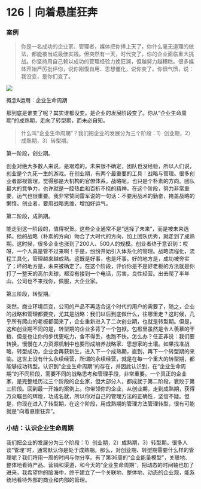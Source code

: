 # 126｜向着悬崖狂奔

### 案例

> 你是一名成功的企业家、管理者，媒体把你捧上天了，你什么毫无道理的做法，都能被当成最佳实践。但突然有一天，时代变了，你的企业面临重大挑战。你坚持用自己赖以成功的管理经验力挽狂澜，但越努力越糟糕。很多媒体开始严厉批评你，说你刚愎自用、思想僵化，说你变了。你很气愤，说：我没变，是你们变了。

![](../img/ee21a9253d4a28d92cf9c611c8f5c110.jpg)

概念&运用：企业生命周期

那到底是谁变了呢？其实谁都没变。是企业的发展阶段变了。你从“企业生命周期”的成熟期，走向了转型期，而未必自知。

> 什么叫“企业生命周期”？我们把企业的发展分为三个阶段：1）创业期，2）成熟期，3）转型期。

第一阶段，创业期。

创业对绝大多数人来说，是艰难的。未来很不确定，团队也没经验，所以人们说，创业是个九死一生的游戏。在创业期，有两个最重要的工具：战略与管理。很多创业者鄙视管理，觉得那是大机构的官僚体系。战略呢，也只是个朴素的方向。团队最大的竞争力，也许就是一腔热血和百折不挠的精神。在这个阶段，努力非常重要，运气也很重要。我非常赞同雷军说的一句话：不要用战术的勤奋，掩盖战略的懒惰。创业者，要用战略思维，增加好运气。

第二阶段，成熟期。

能走到这一阶段的，值得祝贺。这些企业通常不是“选择了未来”，而是被未来选择。他的战略（朴素的方向）吻合了大时代的方向，加上团队优秀，就走到了成熟期。这时候，很多企业也涨到了200人、500人的规模。创业者终于意识到：哎呀，一个人真是管不过来啊！于是，纷纷开始引入体系化的管理。战略流程化，流程工具化，管理越来越成熟。这既是好事，也是坏事。好的地方是，成功被夯实了；坏的地方是，未来被确定了。在这个阶段，评价你是不是好老板的方法就是你打了一整天的高尔夫球，都没有接到一个电话，厉害，良性经营。出去爬了半年山，公司也不来找你，佩服，大企业家。

第三阶段，转型期。

突然，商业环境巨变，公司的产品不再适合这个时代的用户的需要了，随之，企业的战略和管理都要变，尤其是战略：我们以后到底做什么，往哪里走？这时候，几乎所有爬山的老板都回来了，企业重新进入了二次创业期，也就是转型期。但是，这和创业期不同的是，转型期的企业多背了一个包袱。包袱里虽然是令人羡慕的干粮，但是也让你的步伐更吃力，舍不得丢，也跑不快。怎么办？任正非说：我们要转换，慢慢在人力资源机制中也要形成培养战略家、思想家的土壤。如果找准战略，转型成功，企业会再获新生，进入下一个成熟期，直到，再下一个转型期的来临。这世上没有什么永续经营，所谓的永续经营，就是在每一个重大的转型期，都能够成功转型。认识到“企业生命周期”的存在，并因此认识到，在“企业生命周期”的不同阶段，需要不同的战略思考和管理手段，非常重要。一个真正的企业家，是完整经历过三个阶段的企业家，但大部分人，都成就于第二阶段，衰败于第三阶段。回到最一开始的案例上。你带领你的企业，从创业期，走到成熟期，获得万众瞩目的辉煌，功成名就，所以你对自己的管理方法的正确性，坚信不疑。但是，你现在进入了转型期，在这个阶段，用成熟期的管理方法管理转型，很有可能就是“向着悬崖狂奔”。

### 小结：认识企业生命周期

我们把企业的发展分为三个阶段：1）创业期，2）成熟期，3）转型期。很多人谈“管理”时，通常默认你是处于成熟期。那么，对创业期、转型期需要什么样的管理呢？我们将用一周的时间与你分享。有了第36周的“企业能量模型”，关联地、整体地看待产品、营销和渠道，和今天的“企业生命周期”，把动态的时间轴也加了进来，我希望你的脑海中，终于建立了一个关联地、整体地、动态的企业观，能系统地看待外部的商业和内部的管理。